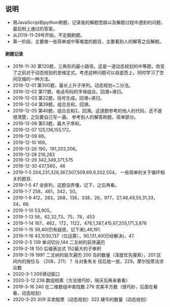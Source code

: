 ## 说明
* 用JavaScript和python刷题，记录我的解题思路以及解题过程中遇到的问题，最后附上通过的答案。
* 从2019-11-29号开始，不定期刷题。
* 第一阶段，主要做一些简单或中等难度的题目，主要看别人的解答之后解题。
#### 刷题记录
* 2019-11-30  第120题，三角形的最小路径。这是一道动态规划的中等题，改变了之前对于动态规划的思维定式，考虑这种问题可以自底而上，同时学习了空间压缩的一种方法。
* 2019-12-01  第300题，最长上升子序列。动态规划+二分法。
* 2019-12-02  第17题，电话号码的字母组合。回溯+递归。
* 2019-12-03  第22题，括号生成。回溯+递归。
* 2019-12-04  第39题，组合总和。回溯。
* 2019-12-05  第40题，组合总和2。回溯。这道题参考的他人的代码，还不是很清楚，之后要自己写一遍。
参考别人的解答刷题，简单部分。
* 2019-12-06  第53题，最大子序和。
* 2019-12-07  125,136,155,172。
* 2019-12-09  88。
* 2019-12-10 169。
* 2019-12-26 190，191,203,206。
* 2019-12-28 219,283
* 2019-12-29 342,349,371,575
* 2019-12-30 437,560，46
* 2019-1-5 204,231,326,367,507,509,69,9,202,504。 一些简单的关于循环相关的题目.
* 2019-1-5 47 全排列，这题没弄懂，记下，之后再看。
* 2019-1-7 258，461，342，50。
* 2019-1-9 412，283，268，136，338，26，977，27,48,49,55,31,33，34，66.
* 2019-1-10 53,905。
* 2019-1-13 56，62,32,73，75，78，453
* 2019-1-14 167，462，172，1122，476,1,387,415,67,205,171,3,876
* 2019-1-15 39,40(仍有疑惑，记下来),46,191.
* 2019-1-16 43,1030,137（位运算），90,131,40(已经解决)，47.
* 2019-2-5 139 单词切分,144 二叉树的前序遍历
* 2019-2-18 150 后缀表达式 152最大的子串积
* 2019-2-19 199? 二叉树的层次遍历  200 岛的数量（深度优先搜索），201 区间内的按位与  （208，211）？ 与对象有关 往后放一放，229，摩尔投票法求众数
* 2020-3-1 209滑动窗口
* 2020-3-12 238 数组相乘（方法很巧妙，隔天后再来看看）
* 2019-3-16 240 在二维数组中查找数 279 完美平方数（很巧妙，后面在看看，动态规划）
* 2020-3-20 309 买卖股票（动态规划）322 硬币的数量（动态规划）
